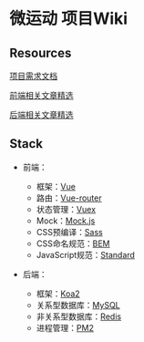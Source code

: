 # 微运动 项目Wiki

## Resources

[项目需求文档](https://github.com/YoBitchFE/Wiki/blob/master/MicroDemand/demand.md)

[前端相关文章精选](https://github.com/YoBitchFE/Wiki/blob/master/FrontEnd/posts.md)

[后端相关文章精选](https://github.com/YoBitchFE/Wiki/blob/master/BackEnd/posts.md)

## Stack

- 前端：
  - 框架：[Vue](https://cn.vuejs.org/)
  - 路由：[Vue-router](https://router.vuejs.org/zh-cn/)
  - 状态管理：[Vuex](https://vuex.vuejs.org/zh-cn/)
  - Mock：[Mock.js](http://mockjs.com/)
  - CSS预编译：[Sass](https://www.sass.hk/)
  - CSS命名规范：[BEM](http://www.w3cplus.com/blog/tags/325.html)
  - JavaScript规范：[Standard](https://standardjs.com/demo.html)
  
- 后端：
  - 框架：[Koa2](http://koajs.com/)
  - 关系型数据库：[MySQL](https://www.mysql.com/)
  - 非关系型数据库：[Redis](https://redis.io/)
  - 进程管理：[PM2](https://github.com/Unitech/pm2)
